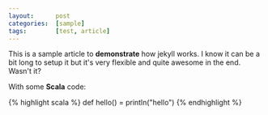 ```yaml
---
layout:      post
categories:  [sample]
tags:        [test, article]
---
```

This is a sample article to **demonstrate** how jekyll works. I know it can be a bit long to setup it but it's very flexible and quite awesome in the end.
Wasn't it?

With some **Scala** code:

{% highlight scala %}
def hello() = println("hello")
{% endhighlight %}
